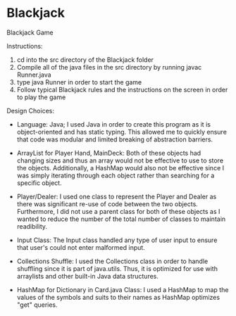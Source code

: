 # Blackjack
Blackjack Game

Instructions:
1) cd into the src directory of the Blackjack folder
2) Compile all of the java files in the src directory by running javac Runner.java
3) type java Runner in order to start the game
4) Follow typical Blackjack rules and the instructions on the screen in order to play the game

Design Choices:
- Language: Java; I used Java in order to create this program as it is object-oriented and has static typing.
This allowed me to quickly ensure that code was modular and limited breaking of abstraction barriers.

- ArrayList for Player Hand, MainDeck: Both of these objects had changing sizes and thus an array would not be effective to use to store the objects.
Additionally, a HashMap would also not be effective since I was simply iterating through each object rather than searching for a specific object.

- Player/Dealer: I used one class to represent the Player and Dealer as there was significant re-use of code between the two objects.
Furthermore, I did not use a parent class for both of these objects as I wanted to reduce the number of the total number of classes to maintain readibility.

- Input Class: The Input class handled any type of user input to ensure that user's could not enter malformed input.

- Collections Shuffle: I used the Collections class in order to handle shuffling since it is part of java.utils.
Thus, it is optimized for use with arraylists and other built-in Java data structures.

- HashMap for Dictionary in Card.java Class: I used a HashMap to map the values of the symbols and suits to their names as HashMap optimizes "get" queries.
